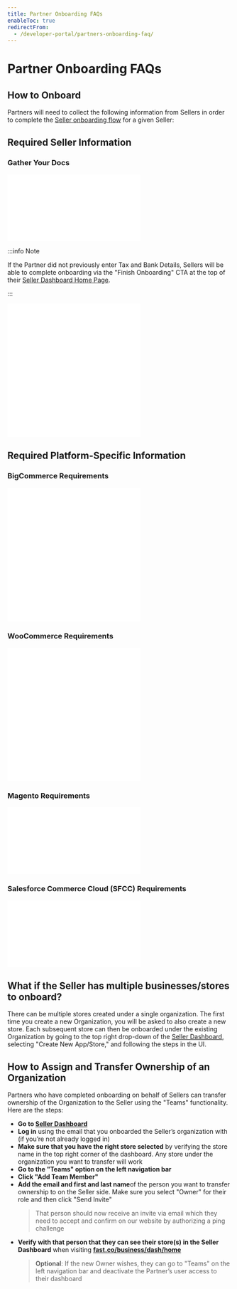 ```yaml
---
title: Partner Onboarding FAQs
enableToc: true
redirectFrom:
  - /developer-portal/partners-onboarding-faq/
---
```


# Partner Onboarding FAQs

## How to Onboard

Partners will need to collect the following information from Sellers in order to complete the [Seller onboarding flow](https://fast.co/business-sign-up) for a given Seller:

## Required Seller Information

### Gather Your Docs

<embed src="/reusables/for-developers/_gather-your-docs.md" />

:::info Note

If the Partner did not previously enter Tax and Bank Details, Sellers will be able to complete onboarding via the "Finish Onboarding" CTA at the top of their [Seller Dashboard Home Page](https://fast.co/business/dash/home).

:::

<embed src="/reusables/for-developers/_platform_ecommerce_all_fast_access_requirement.md" />

<embed src="/reusables/for-developers/_platform_supported_ecommerce_platforms.md" />

## Required Platform-Specific Information

### BigCommerce Requirements

<embed src="/reusables/for-developers/_platform_bigcommerce_requirements.md" />

<embed src="/reusables/for-developers/_platform_attention_seller_onboarding_credentials_same_session_requirement.md" />

### WooCommerce Requirements

<embed src="/reusables/for-developers/_platform_woocommerce_requirements.md" />

<embed src="/reusables/for-developers/_platform_attention_seller_onboarding_credentials_same_session_requirement.md" />

### Magento Requirements

<embed src="/reusables/for-developers/_platform_magento_requirements.md" />

### Salesforce Commerce Cloud (SFCC) Requirements

<embed src="/reusables/for-developers/_platform_sfcc_requirements.md" />

## What if the Seller has multiple businesses/stores to onboard?

There can be multiple stores created under a single organization. The first time you create a new Organization, you will be asked to also create a new store. Each subsequent store can then be onboarded under the existing Organization by going to the top right drop-down of the [Seller Dashboard](https://fast.co/business/dash/home), selecting "Create New App/Store," and following the steps in the UI.

## How to Assign and Transfer Ownership of an Organization

Partners who have completed onboarding on behalf of Sellers can transfer ownership of the Organization to the Seller using the "Teams" functionality. Here are the steps:

- **Go to [**Seller Dashboard**](https://fast.co/business/dash/home)**
- **Log in** using the email that you onboarded the Seller’s organization with (if you’re not already logged in)
- **Make sure that you have the right store selected** by verifying the store name in the top right corner of the dashboard. Any store under the organization you want to transfer will work
- **Go to the "Teams" option on the left navigation bar**
- **Click "Add Team Member"**
- **Add the email and first and last name**of the person you want to transfer ownership to on the Seller side. Make sure you select "Owner" for their role and then click "Send Invite"
  > That person should now receive an invite via email which they need to accept and confirm on our website by authorizing a ping challenge
- **Verify with that person that they can see their store(s) in the Seller Dashboard** when visiting [**fast.co/business/dash/home**](https://fast.co/business/dash/home)
  > **Optional**: If the new Owner wishes, they can go to "Teams" on the left navigation bar and deactivate the Partner’s user access to their dashboard
